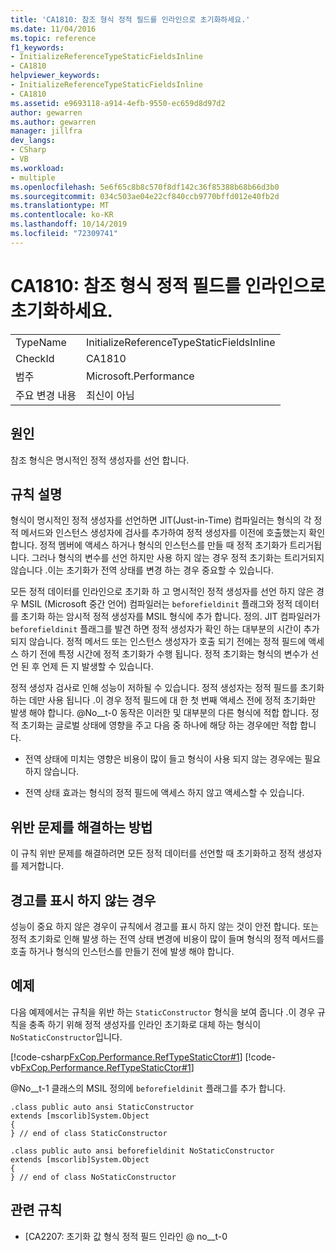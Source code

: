 ```yaml
---
title: 'CA1810: 참조 형식 정적 필드를 인라인으로 초기화하세요.'
ms.date: 11/04/2016
ms.topic: reference
f1_keywords:
- InitializeReferenceTypeStaticFieldsInline
- CA1810
helpviewer_keywords:
- InitializeReferenceTypeStaticFieldsInline
- CA1810
ms.assetid: e9693118-a914-4efb-9550-ec659d8d97d2
author: gewarren
ms.author: gewarren
manager: jillfra
dev_langs:
- CSharp
- VB
ms.workload:
- multiple
ms.openlocfilehash: 5e6f65c8b8c570f8df142c36f85388b68b66d3b0
ms.sourcegitcommit: 034c503ae04e22cf840ccb9770bffd012e40fb2d
ms.translationtype: MT
ms.contentlocale: ko-KR
ms.lasthandoff: 10/14/2019
ms.locfileid: "72309741"
---
```

# <a name="ca1810-initialize-reference-type-static-fields-inline"></a>CA1810: 참조 형식 정적 필드를 인라인으로 초기화하세요.

|||
|-|-|
|TypeName|InitializeReferenceTypeStaticFieldsInline|
|CheckId|CA1810|
|범주|Microsoft.Performance|
|주요 변경 내용|최신이 아님|

## <a name="cause"></a>원인
참조 형식은 명시적인 정적 생성자를 선언 합니다.

## <a name="rule-description"></a>규칙 설명
형식이 명시적인 정적 생성자를 선언하면 JIT(Just-in-Time) 컴파일러는 형식의 각 정적 메서드와 인스턴스 생성자에 검사를 추가하여 정적 생성자를 이전에 호출했는지 확인합니다. 정적 멤버에 액세스 하거나 형식의 인스턴스를 만들 때 정적 초기화가 트리거됩니다. 그러나 형식의 변수를 선언 하지만 사용 하지 않는 경우 정적 초기화는 트리거되지 않습니다 .이는 초기화가 전역 상태를 변경 하는 경우 중요할 수 있습니다.

모든 정적 데이터를 인라인으로 초기화 하 고 명시적인 정적 생성자를 선언 하지 않은 경우 MSIL (Microsoft 중간 언어) 컴파일러는 `beforefieldinit` 플래그와 정적 데이터를 초기화 하는 암시적 정적 생성자를 MSIL 형식에 추가 합니다. 정의. JIT 컴파일러가 `beforefieldinit` 플래그를 발견 하면 정적 생성자가 확인 하는 대부분의 시간이 추가 되지 않습니다. 정적 메서드 또는 인스턴스 생성자가 호출 되기 전에는 정적 필드에 액세스 하기 전에 특정 시간에 정적 초기화가 수행 됩니다. 정적 초기화는 형식의 변수가 선언 된 후 언제 든 지 발생할 수 있습니다.

정적 생성자 검사로 인해 성능이 저하될 수 있습니다. 정적 생성자는 정적 필드를 초기화 하는 데만 사용 됩니다 .이 경우 정적 필드에 대 한 첫 번째 액세스 전에 정적 초기화만 발생 해야 합니다. @No__t-0 동작은 이러한 및 대부분의 다른 형식에 적합 합니다. 정적 초기화는 글로벌 상태에 영향을 주고 다음 중 하나에 해당 하는 경우에만 적합 합니다.

- 전역 상태에 미치는 영향은 비용이 많이 들고 형식이 사용 되지 않는 경우에는 필요 하지 않습니다.

- 전역 상태 효과는 형식의 정적 필드에 액세스 하지 않고 액세스할 수 있습니다.

## <a name="how-to-fix-violations"></a>위반 문제를 해결하는 방법
이 규칙 위반 문제를 해결하려면 모든 정적 데이터를 선언할 때 초기화하고 정적 생성자를 제거합니다.

## <a name="when-to-suppress-warnings"></a>경고를 표시 하지 않는 경우
성능이 중요 하지 않은 경우이 규칙에서 경고를 표시 하지 않는 것이 안전 합니다. 또는 정적 초기화로 인해 발생 하는 전역 상태 변경에 비용이 많이 들며 형식의 정적 메서드를 호출 하거나 형식의 인스턴스를 만들기 전에 발생 해야 합니다.

## <a name="example"></a>예제

다음 예제에서는 규칙을 위반 하는 `StaticConstructor` 형식을 보여 줍니다 .이 경우 규칙을 충족 하기 위해 정적 생성자를 인라인 초기화로 대체 하는 형식이 `NoStaticConstructor`입니다.

[!code-csharp[FxCop.Performance.RefTypeStaticCtor#1](../code-quality/codesnippet/CSharp/ca1810-initialize-reference-type-static-fields-inline_1.cs)]
[!code-vb[FxCop.Performance.RefTypeStaticCtor#1](../code-quality/codesnippet/VisualBasic/ca1810-initialize-reference-type-static-fields-inline_1.vb)]

@No__t-1 클래스의 MSIL 정의에 `beforefieldinit` 플래그를 추가 합니다.

```
.class public auto ansi StaticConstructor
extends [mscorlib]System.Object
{
} // end of class StaticConstructor

.class public auto ansi beforefieldinit NoStaticConstructor
extends [mscorlib]System.Object
{
} // end of class NoStaticConstructor
```

## <a name="related-rules"></a>관련 규칙

- [CA2207: 초기화 값 형식 정적 필드 인라인 @ no__t-0
